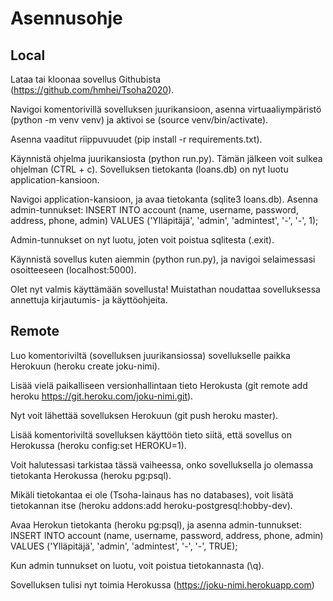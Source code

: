 # Asennusohje

## Local

Lataa tai kloonaa sovellus Githubista (https://github.com/hmhei/Tsoha2020).

Navigoi komentorivillä sovelluksen juurikansioon, asenna virtuaaliympäristö (python -m venv venv) ja aktivoi se (source venv/bin/activate).

Asenna vaaditut riippuvuudet (pip install -r requirements.txt).

Käynnistä ohjelma juurikansiosta (python run.py). Tämän jälkeen voit sulkea ohjelman (CTRL + c). Sovelluksen tietokanta (loans.db) on nyt luotu application-kansioon.

Navigoi application-kansioon, ja avaa tietokanta (sqlite3 loans.db). Asenna admin-tunnukset: INSERT INTO account (name, username, password, address, phone, admin) VALUES ('Ylläpitäjä', 'admin', 'admintest', '-', '-', 1);

Admin-tunnukset on nyt luotu, joten voit poistua sqlitesta (.exit).

Käynnistä sovellus kuten aiemmin (python run.py), ja navigoi selaimessasi osoitteeseen (localhost:5000).

Olet nyt valmis käyttämään sovellusta! Muistathan noudattaa sovelluksessa annettuja kirjautumis- ja käyttöohjeita.

## Remote

Luo komentoriviltä (sovelluksen juurikansiossa) sovellukselle paikka Herokuun (heroku create joku-nimi).

Lisää vielä paikalliseen versionhallintaan tieto Herokusta (git remote add heroku https://git.heroku.com/joku-nimi.git).

Nyt voit lähettää sovelluksen Herokuun (git push heroku master).

Lisää komentoriviltä sovelluksen käyttöön tieto siitä, että sovellus on Herokussa (heroku config:set HEROKU=1).

Voit halutessasi tarkistaa tässä vaiheessa, onko sovelluksella jo olemassa tietokanta Herokussa (heroku pg:psql).

Mikäli tietokantaa ei ole (Tsoha-lainaus has no databases), voit lisätä tietokannan itse (heroku addons:add heroku-postgresql:hobby-dev).

Avaa Herokun tietokanta (heroku pg:psql), ja asenna admin-tunnukset: INSERT INTO account (name, username, password, address, phone, admin) VALUES ('Ylläpitäjä', 'admin', 'admintest', '-', '-', TRUE);

Kun admin tunnukset on luotu, voit poistua tietokannasta (\q).

Sovelluksen tulisi nyt toimia Herokussa (https://joku-nimi.herokuapp.com)

